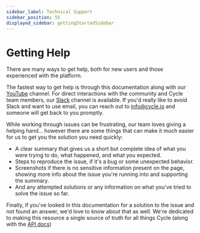 ```yaml
---
sidebar_label: Technical Support
sidebar_position: 55
displayed_sidebar: gettingStartedSidebar
---
```


# Getting Help
There are many ways to get help, both for new users and those experienced with the platform.  

The fastest way to get help is through this documentation along with our [YouTube](https://youtube.com/@cycleplatform) channel. For direct interactions with the community and Cycle team members, our [Slack](https://slack.cycle.io) channel is available. If you'd really like to avoid Slack and want to use email, you can reach out to info@cycle.io and someone will get back to you promptly.  

While working through issues can be frustrating, our team loves giving a helping hand... however there are some things that can make it much easier for us to get you the solution you need quickly:

* A clear summary that gives us a short but complete idea of what you were trying to do, what happened, and what you expected.
* Steps to reproduce the issue, if it's a bug or some unexpected behavior.
* Screenshots if there is no sensitive information present on the page, showing more info about the issue you're running into and supporting the summary.
* And any attempted solutions or any information on what you've tried to solve the issue so far.


Finally, if you've looked in this documentation for a solution to the issue and not found an answer, we'd love to know about that as well.  We're dedicated to making this resource a single source of truth for all things Cycle (along with the [API docs](https://api-docs.cycle.io))